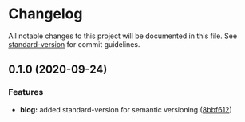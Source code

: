 # Changelog

All notable changes to this project will be documented in this file. See [standard-version](https://github.com/conventional-changelog/standard-version) for commit guidelines.

## 0.1.0 (2020-09-24)


### Features

* **blog:** added standard-version for semantic versioning ([8bbf612](https://github.com/szai0103/react-hello-world/commit/8bbf6121672ff7edac75f5fd5a9bbd0c6237161c))
